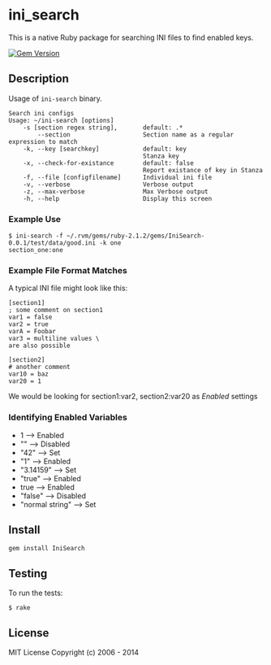 ini_search
==========

This is a native Ruby package for searching INI files to find enabled keys. 

[![Gem Version](https://badge.fury.io/rb/IniSearch.svg)](http://badge.fury.io/rb/IniSearch)

Description
-----------

Usage of `ini-search` binary.

	Search ini configs
	Usage: ~/ini-search [options]
	    -s [section regex string],       default: .*
	        --section                    Section name as a regular expression to match
	    -k, --key [searchkey]            default: key
	                                     Stanza key
	    -x, --check-for-existance        default: false
	                                     Report existance of key in Stanza
	    -f, --file [configfilename]      Individual ini file
	    -v, --verbose                    Verbose output
	    -z, --max-verbose                Max Verbose output
	    -h, --help                       Display this screen

### Example Use

	$ ini-search -f ~/.rvm/gems/ruby-2.1.2/gems/IniSearch-0.0.1/test/data/good.ini -k one
	section_one:one


### Example File Format Matches

A typical INI file might look like this:

    [section1]
    ; some comment on section1
    var1 = false
    var2 = true
    varA = Foobar
    var3 = multiline values \
    are also possible

    [section2]
    # another comment
    var10 = baz
    var20 = 1	    

We would be looking for section1:var2, section2:var20 as *Enabled* settings


### Identifying Enabled Variables

* 1  -->  Enabled
* ""  -->  Disabled
* "42"  -->  Set
* "1"  -->  Enabled
* "3.14159"  -->  Set
* "true"  -->  Enabled
* true  -->  Enabled
* "false"  -->  Disabled
* "normal string"  -->  Set

Install
-------

    gem install IniSearch

Testing
-------

To run the tests:

    $ rake

License
-------

MIT License
Copyright (c) 2006 - 2014    